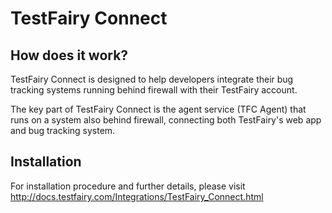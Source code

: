 # TestFairy Connect 

## How does it work?

TestFairy Connect is designed to help developers integrate their bug tracking systems running behind firewall with their 
TestFairy account.

The key part of TestFairy Connect is the agent service (TFC Agent) that runs on a system also behind firewall, connecting both TestFairy's web app and bug tracking system.

## Installation 

For installation procedure and further details, please visit http://docs.testfairy.com/Integrations/TestFairy_Connect.html

